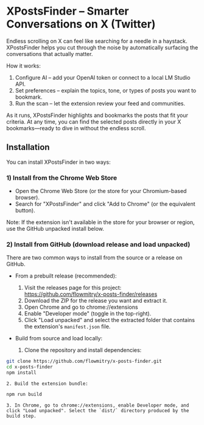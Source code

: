 # XPostsFinder – Smarter Conversations on X (Twitter)

Endless scrolling on X can feel like searching for a needle in a haystack. XPostsFinder helps you cut through the noise by automatically surfacing the conversations that actually matter.

How it works:
1.	Configure AI – add your OpenAI token or connect to a local LM Studio API.
2.	Set preferences – explain the topics, tone, or types of posts you want to bookmark.
3.	Run the scan – let the extension review your feed and communities.

As it runs, XPostsFinder highlights and bookmarks the posts that fit your criteria. At any time, you can find the selected posts directly in your X bookmarks—ready to dive in without the endless scroll.


## Installation

You can install XPostsFinder in two ways:

### 1) Install from the Chrome Web Store

- Open the Chrome Web Store (or the store for your Chromium-based browser).
- Search for "XPostsFinder" and click "Add to Chrome" (or the equivalent button).

Note: If the extension isn't available in the store for your browser or region, use the GitHub unpacked install below.

### 2) Install from GitHub (download release and load unpacked)

There are two common ways to install from the source or a release on GitHub.

- From a prebuilt release (recommended):
	1. Visit the releases page for this project: https://github.com/flowmitry/x-posts-finder/releases
	2. Download the ZIP for the release you want and extract it.
	3. Open Chrome and go to chrome://extensions
	4. Enable "Developer mode" (toggle in the top-right).
	5. Click "Load unpacked" and select the extracted folder that contains the extension's `manifest.json` file.

- Build from source and load locally:
	1. Clone the repository and install dependencies:

```bash
git clone https://github.com/flowmitry/x-posts-finder.git
cd x-posts-finder
npm install
```

	2. Build the extension bundle:

```bash
npm run build
```

	3. In Chrome, go to chrome://extensions, enable Developer mode, and click "Load unpacked". Select the `dist/` directory produced by the build step.



